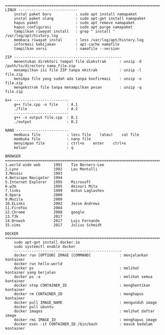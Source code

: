     ======================================================================================================================================
    LINUX ---------------------------
        instal paket baru           : sudo apt install namapaket
        instal paket ulang          : sudo apt-get install namapaket
        hapus paket                 : sudo apt remove namapaket
        hapus configurasi           : sudo apt purge namapaket
        tampilkan riwayat install   : grep " install " /var/log/apt/history.log
        membaca riwayat instal      : less /var/log/apt/history.log
        informasi kebijakan         : apt-cache namafile
        tampilkan versi             : namafile --version
 
    ZIP -------------------------------------------------
        menentukan direktori tempat file diekstrak      : unzip -d /path/to/directory nama_file.zip
        menampilkan isi file ZIP tanpa ekstrak          : unzip -l file.zip
        menimpa file yang sudah ada tanpa konfirmasi    : unzip -o file.zip   
        mengekstrak file tanpa menampilkan pesan        : unzip -q file.zip  

    G++ -------------------------
        g++ file.cpp -o file    : A.1
        ./file                  : A.2
        -------------------------
        g++ -o output file.cpp  : B.1
        ./output                : B.2
    
    NANO ------------------------
        membaca file            : less file    (atau)    cat file
        membuka file            : nano file                                        
        menyimpan file          : ctrl+o    enter    ctrl+x                              
        keluar                  : q
   
    BROWSER ==============================================================================================================================
    1.world wide web      1991    Tim Berners-Lee                    
    2.Lynx                1992    Lou Montulli
    3.Mosaic              1993                                      
    4.Netscape Navigator  1994                                     
    5.Internet Explorer   1995    Microsoft                         
    6.w3m                 1995    Akinori Mita
    7.links               1999    Anton Laglashev
    8.Opera               2000
    9.Mozila              2000
    10.ELinks             2002    Jesse Andrews
    11.Firefox            2004 
    12.Chrome             2008    google
    13.f3k                2017    
    14.Browsh             2017    Luis Fernando
    15.vims               2017    Julius Schmidt
    
    DOCKER ===============================================================================================================================
        sudo apt-get install docker.io
        sudo systemctl enable docker
        -------------------------------------------------
        docker run [OPTION] IMAGE [COMMAND]             : menjalankan kontainer
        docker run hello-world                 
        docker ps                                       : melihat kontainer yang berjalan
        docker ps -a                                    : melihat semua kontainer
        docker stop CONTAINER_ID                        : menghentikan kontainer
        docker rm CONTAINER_ID                          : menghapus kontainer
        docker pull IMAGE_NAME                          : mengunduh image
        docker pull ubuntu                     
        docker images                                   : melihat daftar image
        docker rmi IMAGE_ID                             : menghapus image
        docker exec -it CONTAINER_ID /bin/bash          : masuk kedalam kontainer
                      
                       
